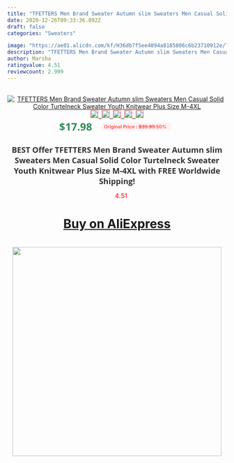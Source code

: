 ```yaml
---
title: "TFETTERS Men Brand Sweater Autumn slim Sweaters Men Casual Solid Color Turtelneck Sweater Youth Knitwear Plus Size M-4XL"
date: 2020-12-26T09:33:36.892Z
draft: false
categories: "Sweaters"

image: "https://ae01.alicdn.com/kf/H36db7f5ee4094a8185806c6b23710912e/TFETTERS-Men-Brand-Sweater-Autumn-slim-Sweaters-Men-Casual-Solid-Color-Turtelneck-Sweater-Youth-Knitwear-Plus.jpg"
description: "TFETTERS Men Brand Sweater Autumn slim Sweaters Men Casual Solid Color Turtelneck Sweater Youth Knitwear Plus Size M-4XL"
author: Marsha
ratingvalue: 4.51
reviewcount: 2.999
---
```

<br>
<div style="text-align: center;">
<a href="https://s.click.aliexpress.com/e/_Ao1sxb" target="_blank" rel="nofollow noopener noreferrer"><img alt="TFETTERS Men Brand Sweater Autumn slim Sweaters Men Casual Solid Color Turtelneck Sweater Youth Knitwear Plus Size M-4XL" class="magnifier-image" src="https://ae01.alicdn.com/kf/H36db7f5ee4094a8185806c6b23710912e/TFETTERS-Men-Brand-Sweater-Autumn-slim-Sweaters-Men-Casual-Solid-Color-Turtelneck-Sweater-Youth-Knitwear-Plus.jpg_640x640.jpg">
<br>
<img style="border:1px solid salmon" src="https://ae01.alicdn.com/kf/H36db7f5ee4094a8185806c6b23710912e/TFETTERS-Men-Brand-Sweater-Autumn-slim-Sweaters-Men-Casual-Solid-Color-Turtelneck-Sweater-Youth-Knitwear-Plus.jpg_120x120.jpg">&nbsp;&nbsp;<img style="border:1px solid salmon" src="https://ae01.alicdn.com/kf/H204944503bdc41a8960c822af53d752aC/TFETTERS-Men-Brand-Sweater-Autumn-slim-Sweaters-Men-Casual-Solid-Color-Turtelneck-Sweater-Youth-Knitwear-Plus.jpg_120x120.jpg">&nbsp;&nbsp;<img style="border:1px solid salmon" src="https://ae01.alicdn.com/kf/H25c83cefcace4db7975069e49ce7e975i/TFETTERS-Men-Brand-Sweater-Autumn-slim-Sweaters-Men-Casual-Solid-Color-Turtelneck-Sweater-Youth-Knitwear-Plus.jpg_120x120.jpg">&nbsp;&nbsp;<img style="border:1px solid salmon" src="https://ae01.alicdn.com/kf/H5c183ccd1b2b4e3aad703cae16ac92425/TFETTERS-Men-Brand-Sweater-Autumn-slim-Sweaters-Men-Casual-Solid-Color-Turtelneck-Sweater-Youth-Knitwear-Plus.jpg_120x120.jpg">&nbsp;&nbsp;<img style="border:1px solid salmon" src="https://ae01.alicdn.com/kf/H050f542bf7af4bbeb9ea37a4b91e7007o/TFETTERS-Men-Brand-Sweater-Autumn-slim-Sweaters-Men-Casual-Solid-Color-Turtelneck-Sweater-Youth-Knitwear-Plus.jpg_120x120.jpg"></a></div><br0>
<div style="text-align: center;"><span style="background-color: white; border: 0px; box-sizing: border-box; color: seagreen; display: inline-block; font-family: &quot;open sans&quot; , &quot;arial&quot; , &quot;helvetica&quot; , sans-serif , &quot;heiti&quot;; font-size: 24px; font-stretch: inherit; font-weight: 700; line-height: inherit; margin: 0px 10px 0px 0px; padding: 0px; vertical-align: middle;">$17.98 </span>
<span style="background: rgb(255 , 241 , 241); border-radius: 3px; border: 0px; box-sizing: border-box; color: #ff4747; display: inline-block; font-family: inherit; font-size: 12px; font-stretch: inherit; font-style: inherit; font-variant: inherit; font-weight: 600; line-height: inherit; margin: 0px; padding: 2px 5px; transform: scale(0.9); vertical-align: middle;">Original Price : <b style="text-decoration: line-through;">$35.95 </b> 50%&nbsp;&nbsp;</span></div>
<h1 style="color: #333333; display: inline-block; font-family: &quot;open sans&quot; , &quot;arial&quot; , &quot;helvetica&quot; , sans-serif , &quot;heiti&quot;; font-size: 18px; font-stretch: inherit; font-weight: 700; text-align: center;">BEST Offer TFETTERS Men Brand Sweater Autumn slim Sweaters Men Casual Solid Color Turtelneck Sweater Youth Knitwear Plus Size M-4XL with FREE Worldwide Shipping!</h1>
<div style="color: #ff4747; text-align: center;">
<img src="https://4.bp.blogspot.com/-M0ZcTcb-5uY/XleCXlxnR4I/AAAAAAAAAEc/OrjgMkXV1oMQFaCRZj5HQwOCBcu3w1FegCPcBGAYYCw/s1600/star.png" style="height: 15px;">&nbsp;<b>4.51</b></div>
<div class="button_cont" align="center"><a class="buynow_a" href="https://s.click.aliexpress.com/e/_Ao1sxb" target="_blank" rel="nofollow noopener noreferrer"><H1>Buy on AliExpress</H1></a></div><br>
<div class="separator" style="clear: both; text-align: center;">
<img src="https://lh3.googleusercontent.com/-pTy5HemUv9M/XlePHvY0dAI/AAAAAAAAAE4/0nX5iRUoIWY8eMW9Dpxeirr157OZliDIgCLcBGAsYHQ/s1600/badge.gif" width="480">
</div>
